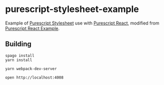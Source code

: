 # purescript-stylesheet-example

Example of [Purescript Stylesheet](https://github.com/danieljharvey/purescript-react-stylesheet) use with [Purescript React](https://github.com/purescript-contrib/purescript-react), modified from [Purescript React Example](https://github.com/ethul/purescript-react-example).

## Building

    spago install
    yarn install

    yarn webpack-dev-server

    open http://localhost:4008
